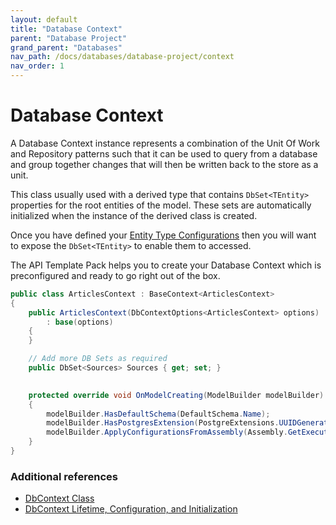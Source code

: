 ```yaml
---
layout: default
title: "Database Context"
parent: "Database Project"
grand_parent: "Databases"
nav_path: /docs/databases/database-project/context
nav_order: 1
---
```


# Database Context

A Database Context instance represents a combination of the Unit Of Work and Repository patterns such that it can be used to query from a database and group together changes that will then be written back to the store as a unit. 

This class usually used with a derived type that contains `DbSet<TEntity>` properties for the root entities of the model. These sets are automatically initialized when the instance of the derived class is created.

Once you have defined your [Entity Type Configurations](entity-type-configuration.md) then you will want to expose the `DbSet<TEntity>` to enable them to accessed.

The API Template Pack helps you to create your Database Context which is preconfigured and ready to go right out of the box.

```csharp
public class ArticlesContext : BaseContext<ArticlesContext>
{
    public ArticlesContext(DbContextOptions<ArticlesContext> options)
        : base(options)
    {
    }

    // Add more DB Sets as required
    public DbSet<Sources> Sources { get; set; }

        
    protected override void OnModelCreating(ModelBuilder modelBuilder)
    {
        modelBuilder.HasDefaultSchema(DefaultSchema.Name);
        modelBuilder.HasPostgresExtension(PostgreExtensions.UUIDGenerator);
        modelBuilder.ApplyConfigurationsFromAssembly(Assembly.GetExecutingAssembly());
    }
}
```

### Additional references

* [DbContext Class](https://learn.microsoft.com/en-us/dotnet/api/system.data.entity.dbcontext?view=entity-framework-6.2.0)
* [DbContext Lifetime, Configuration, and Initialization](https://learn.microsoft.com/en-us/ef/core/dbcontext-configuration/)



